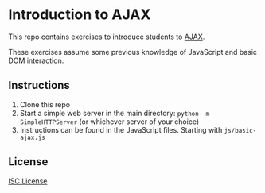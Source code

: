 # Introduction to AJAX

This repo contains exercises to introduce students to [AJAX].

These exercises assume some previous knowledge of JavaScript and basic DOM
interaction.

[AJAX]:https://en.wikipedia.org/wiki/Ajax_(programming)

## Instructions

1. Clone this repo
1. Start a simple web server in the main directory: `python -m SimpleHTTPServer` (or whichever server of your choice)
1. Instructions can be found in the JavaScript files. Starting with `js/basic-ajax.js`

## License

[ISC License](LICENSE.md)
